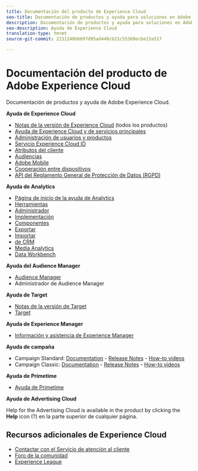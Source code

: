 ```yaml
---
title: Documentación del producto de Experience Cloud
seo-title: Documentación de productos y ayuda para soluciones en Adobe Experience Cloud.
description: Documentación de productos y ayuda para soluciones en Adobe Experience Cloud.
seo-description: Ayuda de Experience Cloud
translation-type: tm+mt
source-git-commit: 2231240b6697d95ad448cb21c55368ecbe13a517

---
```



# Documentación del producto de Adobe Experience Cloud

Documentación de productos y ayuda de Adobe Experience Cloud.

**Ayuda de Experience Cloud**

* [Notas de la versión de Experience Cloud](https://docs.adobe.com/content/help/en/release-notes/experience-cloud/current.html) (todos los productos)
* [Ayuda de Experience Cloud y de servicios principales](https://docs.adobe.com/content/help/en/core-services/interface/experience-cloud.html)
* [Administración de usuarios y productos](https://docs.adobe.com/content/help/en/core-services/interface/manage-users-and-products/admin-getting-started.html)
* [Servicio Experience Cloud ID](https://docs.adobe.com/content/help/en/id-service/using/home.html)
* [Atributos del cliente](https://docs.adobe.com/content/help/en/core-services/interface/customer-attributes/attributes.html)
* [Audiencias](https://docs.adobe.com/content/help/en/core-services/interface/audiences/audience-library.html)
* [Adobe Mobile](https://docs.adobe.com/content/help/en/mobile-services/using/home.html)
* [Cooperación entre dispositivos](https://docs.adobe.com/content/help/en/device-co-op/using/home.html)
* [API del Reglamento General de Protección de Datos (RGPD)](https://www.adobe.io/apis/experiencecloud/gdpr.html)

**Ayuda de Analytics**

* [Página de inicio de la ayuda de Analytics](https://docs.adobe.com/content/help/en/analytics/landing/home.html)
* [Herramientas](https://docs.adobe.com/content/help/en/analytics/analyze/home.html)
* [Administrador](https://docs.adobe.com/content/help/en/analytics/admin/home.html)
* [Implementación](https://docs.adobe.com/content/help/en/analytics/implementation/home.html)
* [Componentes](https://docs.adobe.com/content/help/en/analytics/components/home.html)
* [Exportar](https://docs.adobe.com/content/help/en/analytics/export/home.html)
* [Importar](https://docs.adobe.com/content/help/en/analytics/import/home.html)
* [de CRM](https://docs.adobe.com/content/help/en/analytics/integration/home.html)
* [Media Analytics](https://docs.adobe.com/content/help/en/media-analytics/using/media-overview.html)
* [Data Workbench](https://marketing.adobe.com/resources/help/en_US/insight/)

**Ayuda del Audience Manager**

* [Audience Manager](https://marketing.adobe.com/resources/help/en_US/aam/)
* Administrador de Audience Manager

**Ayuda de Target**

* [Notas de la versión de Target](https://docs.adobe.com/content/help/en/target/using/release-notes/release-notes.html)
* [Target](https://docs.adobe.com/content/help/en/target/using/target-home.html)

**Ayuda de Experience Manager**

* [Información y asistencia de Experience Manager](https://helpx.adobe.com/support/experience-manager.html)

**Ayuda de campaña**

* Campaign Standard: [Documentation](https://helpx.adobe.com/support/campaign/standard.html) - [Release Notes](https://docs.adobe.com/content/help/en/campaign-standard/using/release-notes/release-notes.html) - [How-to videos](https://docs.adobe.com/content/help/en/campaign-learn/campaign-standard-tutorials/overview.html)
* Campaign Classic: [Documentation](https://helpx.adobe.com/support/campaign/classic.html) - [Release Notes](https://docs.campaign.adobe.com/doc/AC/en/RN.html) - [How-to videos](https://docs.adobe.com/content/help/en/campaign-learn/campaign-classic-tutorials/overview.html)

**Ayuda de Primetime**

* [Ayuda de Primetime](http://help.adobe.com/en_US/primetime/)

**Ayuda de Advertising Cloud**

Help for the Advertising Cloud is available in the product by clicking the **Help** icon (?) en la parte superior de cualquier página.

## Recursos adicionales de Experience Cloud

* [Contactar con el Servicio de atención al cliente](https://helpx.adobe.com/contact/enterprise-support.ec.html)
* [Foro de la comunidad](https://forums.adobe.com/community/experience-cloud)
* [Experience League](https://landing.adobe.com/experience-league/)